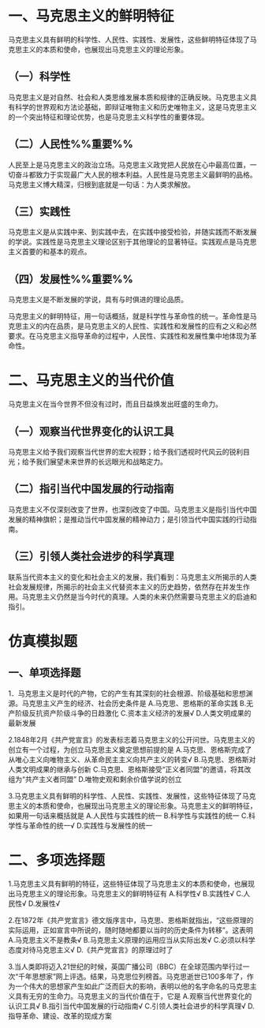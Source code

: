 # 一、马克思主义的鲜明特征
马克思主义具有鲜明的科学性、人民性、实践性、发展性，这些鲜明特征体现了马克思主义的本质和使命，也展现出马克思主义的理论形象。
## （一）科学性
马克思主义是对自然、社会和人类思维发展本质和规律的正确反映。马克思主义具有科学的世界观和方法论基础，即辩证唯物主义和历史唯物主义，这是马克思主义的一个突出特征和理论优势，也是马克思主义科学性的重要体现。
## （二）人民性%%重要%%
人民至上是马克思主义的政治立场。马克思主义政党把人民放在心中最高位置，一切奋斗都致力于实现最广大人民的根本利益。人民性是马克思主义最鲜明的品格。马克思主义博大精深，归根到底就是一句话：为人类求解放。
## （三）实践性
马克思主义是从实践中来、到实践中去，在实践中接受检验，并随实践而不断发展的学说。实践性是马克思主义理论区别于其他理论的显著特征。实践观点是马克思主义首要的和基本的观点。
## （四）发展性%%重要%%
马克思主义是不断发展的学说，具有与时俱进的理论品质。

马克思主义的鲜明特征，用一句话概括，就是科学性与革命性的统一。革命性是马克思主义的内在品质，是马克思主义的人民性、实践性和发展性的应有之义和必然要求。在马克思主义指导革命的过程中，人民性、实践性和发展性集中地体现为革命性。
# 二、马克思主义的当代价值
马克思主义在当今世界不但没有过时，而且日益焕发出旺盛的生命力。
## （一）观察当代世界变化的认识工具
马克思主义给予我们观察当代世界的宏大视野；给予我们透视时代风云的锐利目光；给予我们展望未来世界的长远眼光和战略定力。
## （二）指引当代中国发展的行动指南
马克思主义不仅深刻改变了世界，也深刻改变了中国。马克思主义是指引当代中国发展的精神旗帜；是推动当代中国发展的精神动力；是引领当代中国实践的行动指南。
## （三）引领人类社会进步的科学真理
联系当代资本主义的变化和社会主义的发展，我们看到：马克思主义所揭示的人类社会发展规律，所揭示的社会主义代替资本主义的历史趋势，依然存在并发生作用。马克思主义仍然是当今时代的真理。人类的未来仍然需要马克思主义的启迪和指引。
# 仿真模拟题
## 一、单项选择题
1．马克思主义是时代的产物，它的产生有其深刻的社会根源、阶级基础和思想渊源。马克思主义产生的经济、社会历史条件是
A.马克思、恩格斯的革命实践
B.无产阶级反抗资产阶级斗争的日趋激化
C.资本主义经济的发展√
D.人类文明成果的最新发展

2.1848年2月《共产党宣言》的发表标志着马克思主义的公开问世。马克思主义的创立有一个过程，为创立马克思主义奠定思想前提的是
A.马克思、恩格斯完成了从唯心主义向唯物主义、从革命民主主义向共产主义的转变√
B.马克思、恩格斯对人类文明成果的继承与创新
C.马克思、恩格斯接受“正义者同盟”的邀请，将其改组为“共产主义者同盟”
D.唯物史观和剩余价值学说的创立

3.马克思主义具有鲜明的科学性、人民性、实践性、发展性，这些特征体现了马克思主义的本质和使命，也展现出马克思主义的理论形象。马克思主义的鲜明特征，如果用一句话来概括就是
A.人民性与实践性的统一
B.科学性与实践性的统一
C.科学性与革命性的统一√
D.实践性与发展性的统一
# 二、多项选择题
1.马克思主义具有鲜明的特征，这些特征体现了马克思主义的本质和使命，也展现出马克思主义的理论形象。马克思主义的鲜明特征有
A.科学性√
B.实践性√
C.人民性√
D.发展性√

2.在1872年《共产党宣言》德文版序言中，马克思、恩格斯就指出，“这些原理的实际运用，正如宣言中所说的，随时随地都要以当时的历史条件为转移”。这表明
A.马克思主义不是教条√
B.马克思主义原理的运用应当从实际出发√
C.必须以科学态度对待马克思主义√
D.《共产党宣言》的原理过时了

3.当人类即将迈入21世纪的时候，英国广播公司（BBC）在全球范围内举行过一次“千年思想家”网上评选。结果，马克思位列榜首。马克思逝世已100多年了，作为一个伟大的思想家产生如此广泛而巨大的影响，表明以他的名字命名的马克思主义具有无穷的生命力。马克思主义的当代价值在于，它是
A.观察当代世界变化的认识工具√
B.指引当代中国发展的行动指南√
C.引领人类社会进步的科学真理√
D.指导革命、建设、改革的现成方案